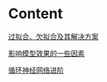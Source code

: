 # Content

[过拟合、欠拟合及其解决方案](https://www.cnblogs.com/54hys/p/12310826.html)

[影响模型效果的一些因素](https://www.cnblogs.com/54hys/p/12310970.html)

[循环神经网络进阶](https://www.cnblogs.com/54hys/p/12311202.html)

